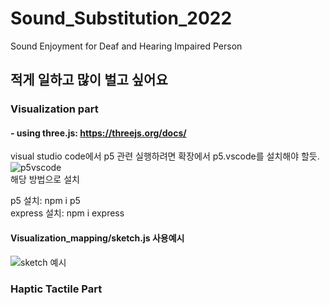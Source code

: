 # Sound_Substitution_2022
Sound Enjoyment for Deaf and Hearing Impaired Person

## 적게 일하고 많이 벌고 싶어요
### Visualization part
#### - using three.js: https://threejs.org/docs/

visual studio code에서 p5 관련 실행하려면 확장에서 p5.vscode를 설치해야 할듯. <br/>
![p5vscode](https://user-images.githubusercontent.com/43838273/156589966-9eafcc56-7f7c-4b77-abd5-9302c56912cd.PNG)<br/>
해당 방법으로 설치 <br/>

p5 설치: npm i p5 <br/>
express 설치: npm i express <br/>

#### Visualization_mapping/sketch.js 사용예시
![sketch 예시](https://user-images.githubusercontent.com/43838273/156589105-fea9ece7-9a6d-4159-bc61-dd1f19bc2467.PNG)

### Haptic Tactile Part
